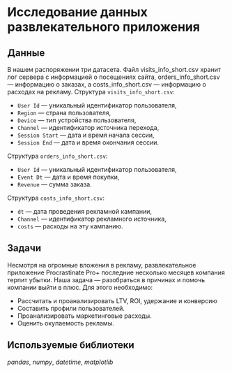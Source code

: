 # Исследование данных развлекательного приложения

## Данные

В нашем распоряжении три датасета. Файл visits_info_short.csv хранит лог сервера с информацией о посещениях сайта, orders_info_short.csv — информацию о заказах, а costs_info_short.csv — информацию о расходах на рекламу.
Структура `visits_info_short.csv`:
* `User Id` — уникальный идентификатор пользователя,
* `Region` — страна пользователя,
* `Device` — тип устройства пользователя,
* `Channel` — идентификатор источника перехода,
* `Session Start` — дата и время начала сессии,
* `Session End` — дата и время окончания сессии.

Структура `orders_info_short.csv`:
* `User Id` — уникальный идентификатор пользователя,
* `Event Dt` — дата и время покупки,
* `Revenue` — сумма заказа.

Структура `costs_info_short.csv`:
* `dt` — дата проведения рекламной кампании,
* `Channel` — идентификатор рекламного источника,
* `costs` — расходы на эту кампанию.

## Задачи

Несмотря на огромные вложения в рекламу, развлекательное приложение Procrastinate Pro+ последние несколько месяцев компания терпит убытки. Наша задача — разобраться в причинах и помочь компании выйти в плюс. Для этого необходимо:
* Рассчитать и проанализировать LTV, ROI, удержание и конверсию
* Составить профили пользователей.
* Проанализировать маркетинговые расходы.
* Оценить окупаемость рекламы.

## Используемые библиотеки

*pandas*, *numpy*, *datetime*, *matplotlib*
